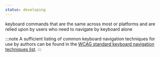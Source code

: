 ```yaml
---
status: developing
---
```


keyboard commands that are the same across most or platforms and are relied upon by users who need to navigate by keyboard alone

:::note
A sufficient listing of common keyboard navigation techniques for use by authors can be found in the  [WCAG standard keyboard navigation techniques list](#).
:::